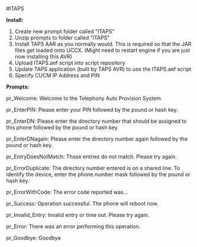 #ITAPS

**Install:**

1.	Create new prompt folder called "ITAPS"
2.	Unzip prompts to folder called "ITAPS" 
3.	Install TAPS AAR as you normally would. This is required so that the JAR files get loaded onto UCCX. (Might need to restart engine if you are just now installing this AVR)
4.	Upload ITAPS.aef script into script repository
5.	Update TAPS application (built by TAPS AVR) to use the ITAPS.aef script
6.	Specify CUCM IP Address and PIN

**Prompts:**

pr_Welcome: Welcome to the Telephony Auto Provision System.

pr_EnterPIN: Please enter your PIN followed by the pound or hash key. 

pr_EnterDN: Please enter the directory number that should be assigned to this phone followed by the pound or hash key. 

pr_EnterDNagain: Please enter the directory number again followed by the pound or hash key.

pr_EntryDoesNotMatch: Those entries do not match. Please try again.  

pr_ErrorDuplicate: The directory number entered is on a shared line. To identify the device, enter the phone number mask followed by the pound or hash key.

pr_ErrorWithCode: The error code reported was...

pr_Success: Operation successful. The phone will reboot now. 

pr_Invalid_Entry: Invalid entry or time out. Please try again.

pr_Error: There was an error performing this operation. 

pr_Goodbye: Goodbye
